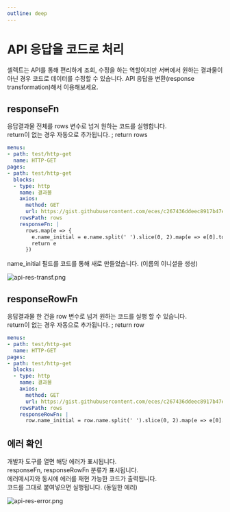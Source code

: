 ```yaml
---
outline: deep
---
```


# API 응답을 코드로 처리

셀렉트는 API를 통해 편리하게 조회, 수정을 하는 역할이지만 서버에서 원하는 결과물이 아닌 경우 코드로 데이터를 수정할 수 있습니다. 
API 응답을 변환(response transformation)해서 이용해보세요.

## responseFn

응답결과물 전체를 rows 변수로 넘겨 원하는 코드를 실행합니다.  
return이 없는 경우 자동으로 추가됩니다. ; return rows

```yaml
menus:
- path: test/http-get
  name: HTTP-GET
pages:
- path: test/http-get
  blocks:
  - type: http
    name: 결과물
    axios:
      method: GET
      url: https://gist.githubusercontent.com/eces/c267436ddeec8917b47ee666b0d5e955/raw/b60b5bca57c51a9b75c1a135d182f2e278b45ccb/test-2.json
    rowsPath: rows
    responseFn: |
      rows.map(e => {
        e.name_initial = e.name.split(' ').slice(0, 2).map(e => e[0].toUpperCase()).join('')
        return e
      })
```

name_initial 필드를 코드를 통해 새로 만들었습니다. (이름의 이니셜을 생성)

![](https://files.readme.io/3e0bf69-api-res-transf.png "api-res-transf.png")

## responseRowFn

응답결과물 한 건을 row 변수로 넘겨 원하는 코드를 실행 할 수 있습니다.  
return이 없는 경우 자동으로 추가됩니다. ; return row

```yaml
menus:
- path: test/http-get
  name: HTTP-GET
pages:
- path: test/http-get
  blocks:
  - type: http
    name: 결과물
    axios:
      method: GET
      url: https://gist.githubusercontent.com/eces/c267436ddeec8917b47ee666b0d5e955/raw/b60b5bca57c51a9b75c1a135d182f2e278b45ccb/test-2.json
    rowsPath: rows
    responseRowFn: |
      row.name_initial = row.name.split(' ').slice(0, 2).map(e => e[0].toUpperCase()).join('')
```

## 에러 확인

개발자 도구를 열면 해당 에러가 표시됩니다.  
responseFn, responseRowFn 분류가 표시됩니다.  
에러메시지와 동시에 에러를 재현 가능한 코드가 출력됩니다.  
코드를 그대로 붙여넣으면 실행됩니다. (동일한 에러)

![](https://files.readme.io/480c098-api-res-error.png "api-res-error.png")